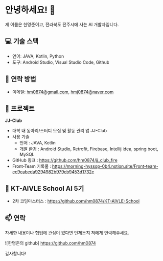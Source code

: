 # 안녕하세요! 👋

제 이름은 한명준이고, 전라북도 전주시에 사는 AI 개발자입니다.

## 💻 기술 스택

- 언어: JAVA, Kotlin, Python
- 도구: Android Studio, Visual Studio Code, Github

## 🤝 연락 방법

- 이메일: hm0874@gmail.com, hmj0874@naver.com

## 🚀 프로젝트

**JJ-Club**
   - 대학 내 동아리/스터디 모집 및 활동 관리 앱 JJ-Club
   - 사용 기술
     * 언어 : JAVA, Kotlin
     * 개발 환경 : Android Studio, Retrofit, Firebase, Intellij idea, spring boot, MySQL
   - GitHub 링크 : https://github.com/hm0874/jj_club_fire
   - Front-Team 기록물 : https://morning-hyssop-0b4.notion.site/Front-team-cc9eabeda9294982b979eb9453d1732c

## 🤖 KT-AIVLE School AI 5기
- 2차 코딩마스터스 : https://github.com/hm0874/KT-AIVLE-School 

## 📫 연락

자세한 내용이나 협업에 관심이 있다면 언제든지 저에게 연락해주세요. 

![한명준의 github] https://github.com/hm0874

감사합니다!
